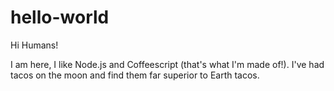 # hello-world

Hi Humans!

I am here, I like Node.js and Coffeescript (that's what I'm made of!).
I've had tacos on the moon and find them far superior to Earth tacos.
